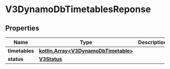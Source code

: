 # V3DynamoDbTimetablesReponse

## Properties
Name | Type | Description | Notes
------------ | ------------- | ------------- | -------------
**timetables** | [**kotlin.Array&lt;V3DynamoDbTimetable&gt;**](V3DynamoDbTimetable.md) |  |  [optional]
**status** | [**V3Status**](V3Status.md) |  |  [optional]
